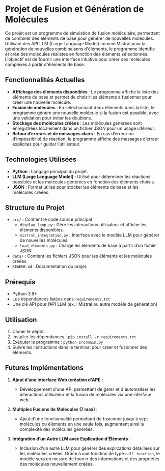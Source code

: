 # Projet de Fusion et Génération de Molécules

Ce projet est un programme de simulation de fusion moléculaire, permettant de combiner des éléments de base pour générer de nouvelles molécules. Utilisant des API LLM (Large Language Model) comme Mistral pour la génération de nouvelles combinaisons d'éléments, le programme identifie et crée des molécules réalistes en fonction des éléments sélectionnés. L'objectif est de fournir une interface intuitive pour créer des molécules complexes à partir d'éléments de base.

## Fonctionnalités Actuelles

- **Affichage des éléments disponibles** : Le programme affiche la liste des éléments de base et permet de choisir les éléments à fusionner pour créer une nouvelle molécule.
- **Fusion de molécules** : En sélectionnant deux éléments dans la liste, le programme génère une nouvelle molécule si la fusion est possible, avec une validation pour éviter les doublons.
- **Stockage des molécules créées** : Les molécules générées sont enregistrées localement dans un fichier JSON pour un usage ultérieur.
- **Retour d’erreurs et de messages clairs** : En cas d’erreur ou d’impossibilité de réaction, le programme affiche des messages d’erreur explicites pour guider l’utilisateur.

## Technologies Utilisées

- **Python** : Langage principal du projet.
- **LLM (Large Language Model)** : Utilisé pour déterminer les réactions possibles et les molécules générées en fonction des éléments choisis.
- **JSON** : Format utilisé pour stocker les éléments de base et les molécules créées.

## Structure du Projet

- `src/` : Contient le code source principal
    - `display_loop.py` : Gère les interactions utilisateur et affiche les éléments disponibles.
    - `mistral_integration.py` : Interface avec le modèle LLM pour générer de nouvelles molécules.
    - `load_elements.py` : Charge les éléments de base à partir d’un fichier JSON.
- `data/` : Contient les fichiers JSON pour les éléments et les molécules créées.
- `README.md` : Documentation du projet.

## Prérequis

- Python 3.8+
- Les dépendances listées dans `requirements.txt`
- Une clé API pour l’API LLM (ex. : Mistral ou autre modèle de génération)

## Utilisation

1. Cloner le dépôt.
2. Installer les dépendances : `pip install -r requirements.txt`
3. Exécuter le programme : `python src/main.py`
4. Suivre les instructions dans le terminal pour créer et fusionner des éléments.

## Futures Implémentations

1. **Ajout d’une Interface Web (création d'API)** :
   - Développement d'une API permettant de gérer et d'automatiser les interactions utilisateur et la fusion de molécules via une interface web.

2. **Multiples Fusions de Molécules (7 max)** :
   - Ajout d'une fonctionnalité permettant de fusionner jusqu'à sept molécules ou éléments en une seule fois, augmentant ainsi la complexité des molécules générées.

3. **Intégration d’un Autre LLM avec Explication d’Éléments** :
   - Inclusion d'un autre LLM pour générer des explications détaillées sur les molécules créées. Grâce à une fonction de type `call function`, le modèle sera en mesure de fournir des informations et des propriétés des molécules nouvellement créées.